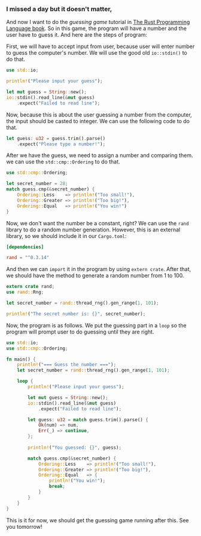 ### I missed a day but it doesn't matter,
And now I want to do the *guessing game* tutorial in [The Rust Programming Language book](https://doc.rust-lang.org/book/second-edition/ch02-00-guessing-game-tutorial.html). So in this game, the program will have a number and the user have to guess it. And here are the steps of program:

First, we will have to accept input from user, because user will enter number to guess the computer's number. We will use the good old `io::stdin()` to do that.
```rust
use std::io;

println!("Please input your guess");

let mut guess = String::new();
io::stdin().read_line(&mut guess)
    .expect("Failed to read line");
```

Now, because this is about the user guessing a number from the computer, the input should be casted to integer. We can use the following code to do that.
```rust
let guess: u32 = guess.trim().parse()
    .expect("Please type a number!");
```

After we have the guess, we need to assign a number and comparing them. we can use the `std::cmp::Ordering` to do that.
```rust
use std::cmp::Ordering;

let secret_number = 28;
match guess.cmp(&secret_number) {
    Ordering::Less    => println!("Too small!"),
    Ordering::Greater => println!("Too big!"),
    Ordering::Equal   => println!("You win!")
}
```

Now, we don't want the number be a constant, right? We can use the `rand` library to do a random number generation. However, this is an external library, so we should include it in our `Cargo.toml`:
```toml
[dependencies]

rand = "^0.3.14"
```

And then we can `import` it in the program by using `extern crate`. After that, we should have the method to generate a random number from 1 to 100.
```rust
extern crate rand;
use rand::Rng;

let secret_number = rand::thread_rng().gen_range(1, 101);

println!("The secret number is: {}", secret_number);
```

Now, the program is as follows. We put the guessing part in a `loop` so the program will prompt user to do guessing until they are right.
```rust
use std::io;
use std::cmp::Ordering;

fn main() {
    println!("=== Guess the number ===");
    let secret_number = rand::thread_rng().gen_range(1, 101);

    loop {
        println!("Please input your guess");

        let mut guess = String::new();
        io::stdin().read_line(&mut guess)
            .expect("Failed to read line");

        let guess: u32 = match guess.trim().parse() {
            Ok(num) => num,
            Err(_) => continue,
        };
        
        println!("You guessed: {}", guess);

        match guess.cmp(&secret_number) {
            Ordering::Less    => println!("Too small!"),
            Ordering::Greater => println!("Too big!"),
            Ordering::Equal   => {
                println!("You win!");
                break;
            }
        }
    }
}
```

This is it for now, we should get the guessing game running after this. See you tomorrow!